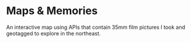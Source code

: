 # Maps & Memories
An interactive map using APIs that contain 35mm film pictures I took and geotagged to explore in the northeast.
